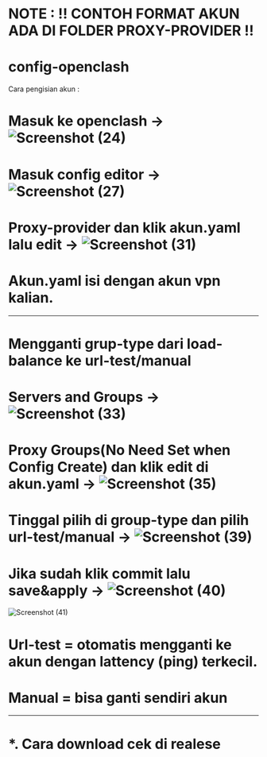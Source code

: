 # NOTE : !! CONTOH FORMAT AKUN ADA DI FOLDER PROXY-PROVIDER !!


# config-openclash
 Cara pengisian akun :
 
 # Masuk ke openclash -> ![Screenshot (24)](https://user-images.githubusercontent.com/60930566/143434563-11429b64-26a6-489d-b0ce-bea510544c2b.png)

 # Masuk config editor ->  ![Screenshot (27)](https://user-images.githubusercontent.com/60930566/143435087-9e062f20-08c8-4041-ae2e-9b1f70f9d173.png)

 # Proxy-provider dan klik akun.yaml lalu edit ->  ![Screenshot (31)](https://user-images.githubusercontent.com/60930566/143435733-913f5516-eeb3-41de-83e8-9a23e62fd059.png)

 
 
 # Akun.yaml isi dengan akun vpn kalian.
 
 
 -----------------------------------------------------------------------------------------------------------------------------------------------------------------------
 
 
 # Mengganti grup-type dari load-balance ke url-test/manual
 # Servers and Groups -> ![Screenshot (33)](https://user-images.githubusercontent.com/60930566/143435974-b77bbb3a-03ea-45c2-88d2-2c54a4e3ca3b.png)

 # Proxy Groups(No Need Set when Config Create) dan klik edit di akun.yaml -> ![Screenshot (35)](https://user-images.githubusercontent.com/60930566/143436205-28f23686-41a9-41fe-96db-5085b37ca6f1.png)

 
 # Tinggal pilih di group-type dan pilih url-test/manual -> ![Screenshot (39)](https://user-images.githubusercontent.com/60930566/143436724-b2048eea-9c9e-4bf7-b1f2-fc79b546aac9.png)

 # Jika sudah klik commit lalu save&apply -> ![Screenshot (40)](https://user-images.githubusercontent.com/60930566/143436850-bd5a162b-f5d5-4e4d-9e28-80e6c9ccb10e.png)
![Screenshot (41)](https://user-images.githubusercontent.com/60930566/143436889-05c927b5-584a-4243-a5da-dcb0e7a19dc7.png)

 # Url-test = otomatis mengganti ke akun dengan lattency (ping) terkecil.
   # Manual = bisa ganti sendiri akun
      
   
 ------------------------------------------------------------------------------------------------------------------------------------------------------------------------

# *. Cara download cek di realese
